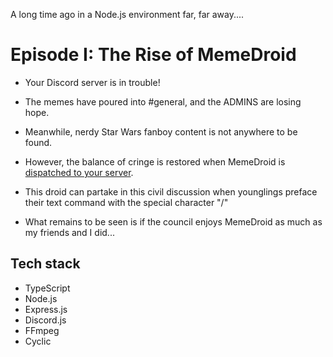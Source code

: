 A long time ago in a Node.js environment far, far away....

# Episode I: The Rise of MemeDroid

- Your Discord server is in trouble!

- The memes have poured into #general, and the ADMINS are losing hope.

- Meanwhile, nerdy Star Wars fanboy content is not anywhere to be found.

- However, the balance of cringe is restored when MemeDroid is [dispatched to your server](https://discordapp.com/oauth2/authorize?&client_id=641348914343051282&scope=bot&permissions=66078976).

- This droid can partake in this civil discussion when younglings preface their text command with the special character "/"

- What remains to be seen is if the council enjoys MemeDroid as much as my friends and I did...

## Tech stack

- TypeScript
- Node.js
- Express.js
- Discord.js
- FFmpeg
- Cyclic
